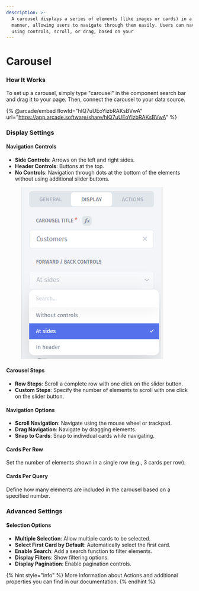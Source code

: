 ```yaml
---
description: >-
  A carousel displays a series of elements (like images or cards) in a rotating
  manner, allowing users to navigate through them easily. Users can navigate
  using controls, scroll, or drag, based on your
---
```


# Carousel

### How It Works

To set up a carousel, simply type "carousel" in the component search bar and drag it to your page. Then, connect the carousel to your data source.

{% @arcade/embed flowId="hIQ7uUEoYizbRAKsBVwA" url="https://app.arcade.software/share/hIQ7uUEoYizbRAKsBVwA" %}

### Display Settings

#### Navigation Controls

* **Side Controls**: Arrows on the left and right sides.
* **Header Controls**: Buttons at the top.
* **No Controls**: Navigation through dots at the bottom of the elements without using additional slider buttons.

<figure><img src="../../../../.gitbook/assets/image (2) (1) (1).png" alt=""><figcaption></figcaption></figure>

#### Carousel Steps

* **Row Steps**: Scroll a complete row with one click on the slider button.
* **Custom Steps**: Specify the number of elements to scroll with one click on the slider button.

#### Navigation Options

* **Scroll Navigation**: Navigate using the mouse wheel or trackpad.
* **Drag Navigation**: Navigate by dragging elements.
* **Snap to Cards**: Snap to individual cards while navigating.

#### Cards Per Row

Set the number of elements shown in a single row (e.g., 3 cards per row).

#### Cards Per Query

Define how many elements are included in the carousel based on a specified number.

### Advanced Settings

#### Selection Options

* **Multiple Selection**: Allow multiple cards to be selected.
* **Select First Card by Default**: Automatically select the first card.
* **Enable Search**: Add a search function to filter elements.
* **Display Filters**: Show filtering options.
* **Display Pagination**: Enable pagination controls.

{% hint style="info" %}
More information about Actions and additional properties you can find in our documentation.
{% endhint %}
